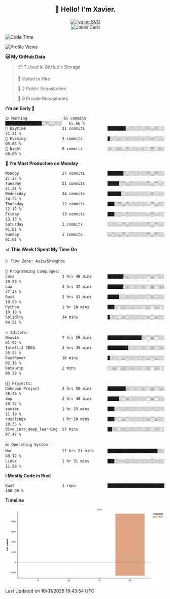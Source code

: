 <h2 align="center">👋 Hello! I'm Xavier.</h2>

<!-- typing svg starts -->
<div align="center">
 <a href="https://git.io/typing-svg"><img src="https://readme-typing-svg.demolab.com?font=Fira+Code&size=16&pause=1000&color=FFFFFFF0&width=435&lines=Fear+is+temporary.+Regret+is+forever." alt="Typing SVG" /></a>
</div>
<!-- typing svg ends -->

<!-- jokes card -->
<div align="center">
 <img src="https://readme-jokes.vercel.app/api?hideBorder" alt="Jokes Card" />
</div>

<!--START_SECTION:waka-->
![Code Time](http://img.shields.io/badge/Code%20Time-178%20hrs%2024%20mins-blue)

![Profile Views](http://img.shields.io/badge/Profile%20Views-99-blue)

**🐱 My GitHub Data** 

> 📦 ? Used in GitHub's Storage 
 > 
> 💼 Opted to Hire
 > 
> 📜 2 Public Repositories 
 > 
> 🔑 0 Private Repositories 
 > 
**I'm an Early 🐤** 

```text
🌞 Morning                65 commits          ████████████████░░░░░░░░░   65.66 % 
🌆 Daytime                31 commits          ████████░░░░░░░░░░░░░░░░░   31.31 % 
🌃 Evening                3 commits           █░░░░░░░░░░░░░░░░░░░░░░░░   03.03 % 
🌙 Night                  0 commits           ░░░░░░░░░░░░░░░░░░░░░░░░░   00.00 % 
```
📅 **I'm Most Productive on Monday** 

```text
Monday                   27 commits          ███████░░░░░░░░░░░░░░░░░░   27.27 % 
Tuesday                  21 commits          █████░░░░░░░░░░░░░░░░░░░░   21.21 % 
Wednesday                24 commits          ██████░░░░░░░░░░░░░░░░░░░   24.24 % 
Thursday                 12 commits          ███░░░░░░░░░░░░░░░░░░░░░░   12.12 % 
Friday                   13 commits          ███░░░░░░░░░░░░░░░░░░░░░░   13.13 % 
Saturday                 1 commits           ░░░░░░░░░░░░░░░░░░░░░░░░░   01.01 % 
Sunday                   1 commits           ░░░░░░░░░░░░░░░░░░░░░░░░░   01.01 % 
```


📊 **This Week I Spent My Time On** 

```text
🕑︎ Time Zone: Asia/Shanghai

💬 Programming Languages: 
Java                     3 hrs 48 mins       ███████░░░░░░░░░░░░░░░░░░   29.59 % 
Lua                      3 hrs 32 mins       ███████░░░░░░░░░░░░░░░░░░   27.45 % 
Rust                     2 hrs 31 mins       █████░░░░░░░░░░░░░░░░░░░░   19.59 % 
Python                   1 hr 18 mins        ███░░░░░░░░░░░░░░░░░░░░░░   10.18 % 
Solidity                 34 mins             █░░░░░░░░░░░░░░░░░░░░░░░░   04.51 % 

🔥 Editors: 
Neovim                   7 hrs 59 mins       ███████████████░░░░░░░░░░   61.92 % 
IntelliJ IDEA            4 hrs 35 mins       █████████░░░░░░░░░░░░░░░░   35.54 % 
RustRover                16 mins             █░░░░░░░░░░░░░░░░░░░░░░░░   02.16 % 
DataGrip                 2 mins              ░░░░░░░░░░░░░░░░░░░░░░░░░   00.38 % 

🐱‍💻 Projects: 
Unknown Project          3 hrs 55 mins       ████████░░░░░░░░░░░░░░░░░   30.46 % 
dmp                      2 hrs 40 mins       █████░░░░░░░░░░░░░░░░░░░░   20.72 % 
xavier                   1 hr 25 mins        ███░░░░░░░░░░░░░░░░░░░░░░   11.10 % 
rustlings                1 hr 20 mins        ███░░░░░░░░░░░░░░░░░░░░░░   10.35 % 
dive_into_deep_learning  57 mins             ██░░░░░░░░░░░░░░░░░░░░░░░   07.47 % 

💻 Operating System: 
Mac                      11 hrs 21 mins      ██████████████████████░░░   88.12 % 
Linux                    1 hr 31 mins        ███░░░░░░░░░░░░░░░░░░░░░░   11.88 % 
```

**I Mostly Code in Rust** 

```text
Rust                     1 repo              █████████████████████████   100.00 % 
```



**Timeline**

![Lines of Code chart](https://raw.githubusercontent.com/xavier2code/xavier2code/main/assets/bar_graph.png)


 Last Updated on 10/01/2025 18:43:54 UTC
<!--END_SECTION:waka-->
